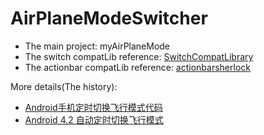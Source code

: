 AirPlaneModeSwitcher
===================

- The main project: myAirPlaneMode
- The switch compatLib reference: [SwitchCompatLibrary](https://github.com/ankri/SwitchCompatLibrary)
- The actionbar compatLib reference: [actionbarsherlock](https://github.com/JakeWharton/ActionBarSherlock)

More details(The history):

- [Android手机定时切换飞行模式代码](http://www.tanglei.name/android-switch-airplanemode-1/)
- [Android 4.2 自动定时切换飞行模式](http://www.tanglei.name/android-airplanemode-auto-switcher/)


